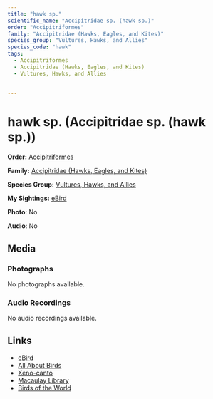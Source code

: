 ```yaml
---
title: "hawk sp."
scientific_name: "Accipitridae sp. (hawk sp.)"
order: "Accipitriformes"
family: "Accipitridae (Hawks, Eagles, and Kites)"
species_group: "Vultures, Hawks, and Allies"
species_code: "hawk"
tags: 
  - Accipitriformes
  - Accipitridae (Hawks, Eagles, and Kites)
  - Vultures, Hawks, and Allies
  
  
---
```


# hawk sp. (Accipitridae sp. (hawk sp.))

**Order:** [Accipitriformes](/tags/accipitriformes)

**Family:** [Accipitridae (Hawks, Eagles, and Kites)](/tags/accipitridae-hawks-eagles-and-kites)

**Species Group:** [Vultures, Hawks, and Allies](/tags/vultures-hawks-and-allies)

**My Sightings:** [eBird](https://ebird.org/lifelist?r=world&time=life&spp=hawk)

**Photo**: No 

**Audio**: No

## Media
### Photographs
No photographs available.

### Audio Recordings
No audio recordings available.

## Links
* [eBird](https://ebird.org/species/hawk) 
* [All About Birds](https://www.allaboutbirds.org/guide/hawk) 
* [Xeno-canto](https://www.xeno-canto.org/species/accipitridae-sp.-(hawk-sp.)) 
* [Macaulay Library](https://search.macaulaylibrary.org/catalog?taxonCode=hawk&sort=rating_rank_desc)
* [Birds of the World](https://birdsoftheworld.org/bow/species/hawk)
